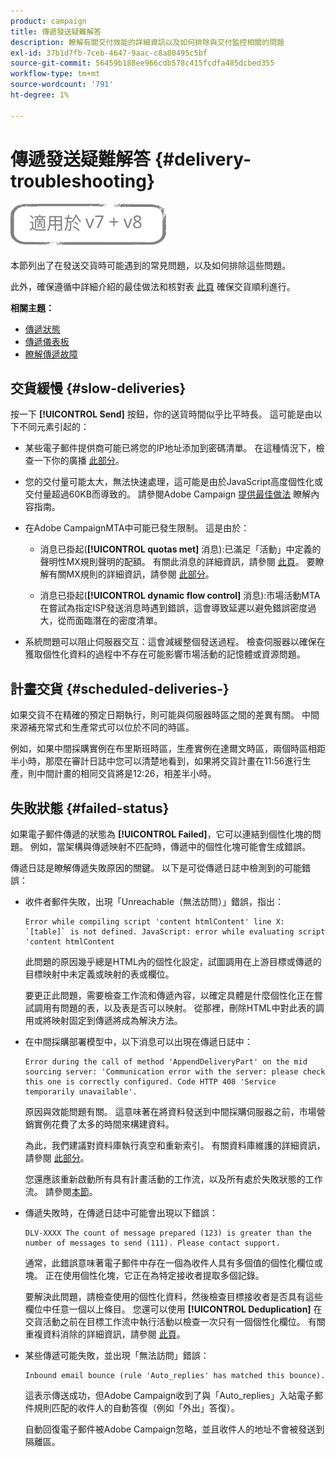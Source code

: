 ```yaml
---
product: campaign
title: 傳遞發送疑難解答
description: 瞭解有關交付效能的詳細資訊以及如何排除與交付監控相關的問題
exl-id: 37b1d7fb-7ceb-4647-9aac-c8a80495c5bf
source-git-commit: 56459b188ee966cdb578c415fcdfa485dcbed355
workflow-type: tm+mt
source-wordcount: '791'
ht-degree: 1%

---
```


# 傳遞發送疑難解答 {#delivery-troubleshooting}

![](../../assets/common.svg)

本節列出了在發送交貨時可能遇到的常見問題，以及如何排除這些問題。

此外，確保遵循中詳細介紹的最佳做法和核對表 [此頁](delivery-performances.md) 確保交貨順利進行。

**相關主題：**

* [傳遞狀態](delivery-statuses.md)
* [傳遞儀表板](delivery-dashboard.md)
* [瞭解傳遞故障](understanding-delivery-failures.md)

## 交貨緩慢 {#slow-deliveries}

按一下 **[!UICONTROL Send]** 按鈕，你的送貨時間似乎比平時長。 這可能是由以下不同元素引起的：

* 某些電子郵件提供商可能已將您的IP地址添加到密碼清單。 在這種情況下，檢查一下你的廣播 [此部分](about-deliverability.md)。

* 您的交付量可能太大，無法快速處理，這可能是由於JavaScript高度個性化或交付量超過60KB而導致的。 請參閱Adobe Campaign [提供最佳做法](delivery-best-practices.md) 瞭解內容指南。

* 在Adobe CampaignMTA中可能已發生限制。 這是由於：

   * 消息已掛起(**[!UICONTROL quotas met]** 消息):已滿足「活動」中定義的聲明性MX規則聲明的配額。 有關此消息的詳細資訊，請參閱 [此頁](deliverability-faq.md)。 要瞭解有關MX規則的詳細資訊，請參閱 [此部分](../../installation/using/email-deliverability.md#about-mx-rules)。

   * 消息已掛起(**[!UICONTROL dynamic flow control]** 消息):市場活動MTA在嘗試為指定ISP發送消息時遇到錯誤，這會導致延遲以避免錯誤密度過大，從而面臨潛在的密度清單。

* 系統問題可以阻止伺服器交互：這會減緩整個發送過程。 檢查伺服器以確保在獲取個性化資料的過程中不存在可能影響市場活動的記憶體或資源問題。

## 計畫交貨 {#scheduled-deliveries-}

如果交貨不在精確的預定日期執行，則可能與伺服器時區之間的差異有關。 中間來源補充常式和生產常式可以位於不同的時區。

例如，如果中間採購實例在布里斯班時區，生產實例在達爾文時區，兩個時區相距半小時，那麼在審計日誌中您可以清楚地看到，如果將交貨計畫在11:56進行生產，則中間計畫的相同交貨將是12:26，相差半小時。

## 失敗狀態 {#failed-status}

如果電子郵件傳遞的狀態為 **[!UICONTROL Failed]**，它可以連結到個性化塊的問題。 例如，當架構與傳遞映射不匹配時，傳遞中的個性化塊可能會生成錯誤。

傳遞日誌是瞭解傳遞失敗原因的關鍵。 以下是可從傳遞日誌中檢測到的可能錯誤：

* 收件者郵件失敗，出現「Unreachable（無法訪問）」錯誤，指出：

   ```
   Error while compiling script 'content htmlContent' line X: `[table]` is not defined. JavaScript: error while evaluating script 'content htmlContent
   ```

   此問題的原因幾乎總是HTML內的個性化設定，試圖調用在上游目標或傳遞的目標映射中未定義或映射的表或欄位。

   要更正此問題，需要檢查工作流和傳遞內容，以確定具體是什麼個性化正在嘗試調用有問題的表，以及表是否可以映射。 從那裡，刪除HTML中對此表的調用或將映射固定到傳遞將成為解決方法。

* 在中間採購部署模型中，以下消息可以出現在傳遞日誌中：

   ```
   Error during the call of method 'AppendDeliveryPart' on the mid sourcing server: 'Communication error with the server: please check this one is correctly configured. Code HTTP 408 'Service temporarily unavailable'.
   ```

   原因與效能問題有關。 這意味著在將資料發送到中間採購伺服器之前，市場營銷實例花費了太多的時間來構建資料。

   為此，我們建議對資料庫執行真空和重新索引。 有關資料庫維護的詳細資訊，請參閱 [此部分](../../production/using/recommendations.md)。

   您還應該重新啟動所有具有計畫活動的工作流，以及所有處於失敗狀態的工作流。 請參閱[本節](../../workflow/using/scheduler.md)。

* 傳遞失敗時，在傳遞日誌中可能會出現以下錯誤：

   ```
   DLV-XXXX The count of message prepared (123) is greater than the number of messages to send (111). Please contact support.
   ```

   通常，此錯誤意味著電子郵件中存在一個為收件人具有多個值的個性化欄位或塊。 正在使用個性化塊，它正在為特定接收者提取多個記錄。

   要解決此問題，請檢查使用的個性化資料，然後檢查目標接收者是否具有這些欄位中任意一個以上條目。 您還可以使用 **[!UICONTROL Deduplication]** 在交貨活動之前在目標工作流中執行活動以檢查一次只有一個個性化欄位。 有關重複資料消除的詳細資訊，請參閱 [此頁](../../workflow/using/deduplication.md)。

* 某些傳遞可能失敗，並出現「無法訪問」錯誤：

   ```
   Inbound email bounce (rule 'Auto_replies' has matched this bounce).
   ```

   這表示傳送成功，但Adobe Campaign收到了與「Auto_replies」入站電子郵件規則匹配的收件人的自動答復（例如「外出」答復）。

   自動回復電子郵件被Adobe Campaign忽略，並且收件人的地址不會被發送到隔離區。

